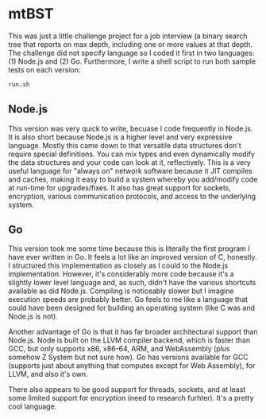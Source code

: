 # mtBST

This was just a little challenge project for a job interview (a binary search tree that reports on max depth, including one or more values at that depth.  The challenge did not specify language so I coded it first in two languages: (1) Node.js and (2) Go.  Furthermore, I write a shell script to run both sample tests on each version:

```bash
run.sh
```

## Node.js

This version was very quick to write, becuase I code frequently in Node.js.  It is also short because Node.js is a higher level and very expressive language.  Mostly this came down to that versatile data structures don't require special definitions.  You can mix types and even dynamically modify the data structures and your code can look at it, reflectively.  This is a very useful language for "always on" network software because it JIT compiles and caches, making it easy to build a system whereby you add/modify code at run-time for upgrades/fixes.  It also has great support for sockets, encryption, various communication protocols, and access to the underlying system.

## Go

This version took me some time because this is literally the first program I have ever written in Go.  It feels a lot like an improved version of C, honestly.  I structured this implementation as closely as I could to the Node.js implementation.  However, it's considerably more code because it's a slightly lower level language and, as such, didn't have the various shortcuts available as did Node.js.  Compiling is noticeably slower but I imagine execution speeds are probably better.  Go feels to me like a language that could have been designed for building an operating system (like C was and Node.js is not).  

Another advantage of Go is that it has far broader architectural support than Node.js.  Node is built on the LLVM compiler backend, which is faster than GCC, but only supports x86, x86-64, ARM, and WebAssembly (plus somehow Z System but not sure how).  Go has versions available for GCC (supports just about anything that computes except for Web Assembly), for LLVM, and also it's own.  

There also appears to be good support for threads, sockets, and at least some limited support for encryption (need to research furhter).  It's a pretty cool language.
